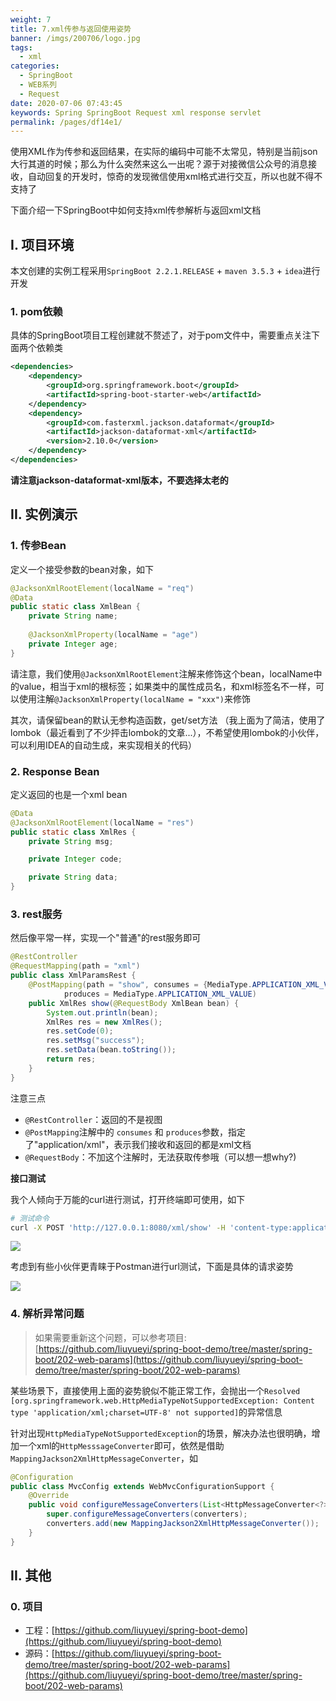 ```yaml
---
weight: 7
title: 7.xml传参与返回使用姿势
banner: /imgs/200706/logo.jpg
tags: 
  - xml
categories: 
  - SpringBoot
  - WEB系列
  - Request
date: 2020-07-06 07:43:45
keywords: Spring SpringBoot Request xml response servlet
permalink: /pages/df14e1/
---
```


使用XML作为传参和返回结果，在实际的编码中可能不太常见，特别是当前json大行其道的时候；那么为什么突然来这么一出呢？源于对接微信公众号的消息接收，自动回复的开发时，惊奇的发现微信使用xml格式进行交互，所以也就不得不支持了

下面介绍一下SpringBoot中如何支持xml传参解析与返回xml文档

<!-- more -->

## I. 项目环境

本文创建的实例工程采用`SpringBoot 2.2.1.RELEASE` + `maven 3.5.3` + `idea`进行开发

### 1. pom依赖

具体的SpringBoot项目工程创建就不赘述了，对于pom文件中，需要重点关注下面两个依赖类

```xml
<dependencies>
    <dependency>
        <groupId>org.springframework.boot</groupId>
        <artifactId>spring-boot-starter-web</artifactId>
    </dependency>
    <dependency>
        <groupId>com.fasterxml.jackson.dataformat</groupId>
        <artifactId>jackson-dataformat-xml</artifactId>
        <version>2.10.0</version>
    </dependency>
</dependencies>
```


**请注意jackson-dataformat-xml版本，不要选择太老的**

## II. 实例演示

### 1. 传参Bean

定义一个接受参数的bean对象，如下

```java
@JacksonXmlRootElement(localName = "req")
@Data
public static class XmlBean {
    private String name;
    
    @JacksonXmlProperty(localName = "age")
    private Integer age;
}
```

请注意，我们使用`@JacksonXmlRootElement`注解来修饰这个bean，localName中的value，相当于xml的根标签；如果类中的属性成员名，和xml标签名不一样，可以使用注解`@JacksonXmlProperty(localName = "xxx")`来修饰

其次，请保留bean的默认无参构造函数，get/set方法 （我上面为了简洁，使用了lombok（最近看到了不少抨击lombok的文章...），不希望使用lombok的小伙伴，可以利用IDEA的自动生成，来实现相关的代码）

### 2. Response Bean

定义返回的也是一个xml bean

```java
@Data
@JacksonXmlRootElement(localName = "res")
public static class XmlRes {
    private String msg;

    private Integer code;

    private String data;
}
```

### 3. rest服务

然后像平常一样，实现一个"普通"的rest服务即可

```java
@RestController
@RequestMapping(path = "xml")
public class XmlParamsRest {
    @PostMapping(path = "show", consumes = {MediaType.APPLICATION_XML_VALUE},
            produces = MediaType.APPLICATION_XML_VALUE)
    public XmlRes show(@RequestBody XmlBean bean) {
        System.out.println(bean);
        XmlRes res = new XmlRes();
        res.setCode(0);
        res.setMsg("success");
        res.setData(bean.toString());
        return res;
    }
}
```

注意三点

- `@RestController`：返回的不是视图
- `@PostMapping`注解中的 `consumes` 和 `produces`参数，指定了"application/xml"，表示我们接收和返回的都是xml文档
- `@RequestBody`：不加这个注解时，无法获取传参哦（可以想一想why?)

**接口测试**

我个人倾向于万能的curl进行测试，打开终端即可使用，如下

```bash
# 测试命令
curl -X POST 'http://127.0.0.1:8080/xml/show' -H 'content-type:application/xml' -d '<req><name>一灰灰</name><age>18</age></req>' -i
```

![](/imgs/200706/00.jpg)

考虑到有些小伙伴更青睐于Postman进行url测试，下面是具体的请求姿势

![](/imgs/200706/01.jpg)

### 4. 解析异常问题

> 如果需要重新这个问题，可以参考项目: [https://github.com/liuyueyi/spring-boot-demo/tree/master/spring-boot/202-web-params](https://github.com/liuyueyi/spring-boot-demo/tree/master/spring-boot/202-web-params) 

某些场景下，直接使用上面的姿势貌似不能正常工作，会抛出一个`Resolved [org.springframework.web.HttpMediaTypeNotSupportedException: Content type 'application/xml;charset=UTF-8' not supported]`的异常信息

针对出现`HttpMediaTypeNotSupportedException`的场景，解决办法也很明确，增加一个xml的`HttpMesssageConverter`即可，依然是借助`MappingJackson2XmlHttpMessageConverter`，如

```java
@Configuration
public class MvcConfig extends WebMvcConfigurationSupport {
    @Override
    public void configureMessageConverters(List<HttpMessageConverter<?>> converters) {
        super.configureMessageConverters(converters);
        converters.add(new MappingJackson2XmlHttpMessageConverter());
    }
}
```

## II. 其他

### 0. 项目

- 工程：[https://github.com/liuyueyi/spring-boot-demo](https://github.com/liuyueyi/spring-boot-demo)
- 源码：[https://github.com/liuyueyi/spring-boot-demo/tree/master/spring-boot/202-web-params](https://github.com/liuyueyi/spring-boot-demo/tree/master/spring-boot/202-web-params)

